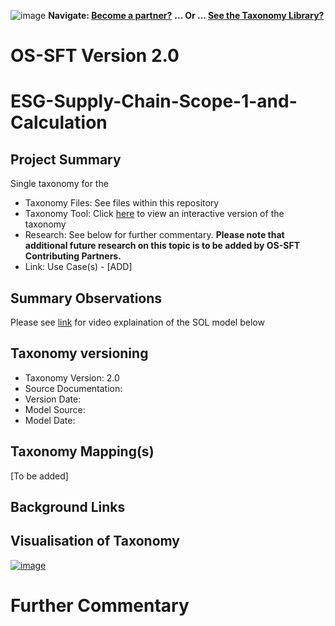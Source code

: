 ![image](https://user-images.githubusercontent.com/112073913/188821900-0c411acf-fbdd-4163-adc9-3ba4e2be78df.png)
**Navigate: [Become a partner?](https://github.com/OS-SFT/06-COLLABORATORS-PARTNERS)**
**... Or ... [See the Taxonomy Library?](https://github.com/orgs/OS-SFT/projects/2)**


# OS-SFT Version 2.0
# ESG-Supply-Chain-Scope-1-and-Calculation

## Project Summary

Single taxonomy for the
- Taxonomy Files: See files within this repository
- Taxonomy Tool: Click [here](https://os-sft.solidatus.com/viewer/share/mNWdYvzwimym3AZTMu0pPFTmHNjKHsTK) to view an interactive version of the taxonomy
- Research: See below for further commentary. **Please note that additional future research on this topic is to be added by OS-SFT Contributing Partners.**
- Link: Use Case(s) - [ADD]

## Summary Observations
Please see [link](https://vimeo.com/user188894913/esg-carbon-emissions) for video explaination of the SOL model below


## Taxonomy versioning

- Taxonomy Version: 2.0
- Source Documentation: 
- Version Date: 
- Model Source:
- Model Date: 

## Taxonomy Mapping(s)

[To be added]

## Background Links



## Visualisation of Taxonomy
[![image](https://user-images.githubusercontent.com/112077283/225035648-05098e16-8f8d-497e-a95d-22720c21165d.png
"Click to open interactive Taxonomy Tool")](https://os-sft.solidatus.com/viewer/share/mNWdYvzwimym3AZTMu0pPFTmHNjKHsTK)



# Further Commentary

